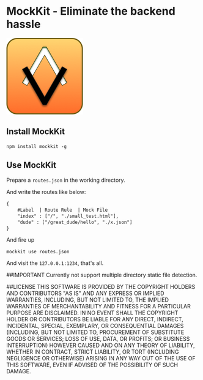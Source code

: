 # MockKit - Eliminate the backend hassle
![alt text](mockkit.png "MockKit Logo")

## Install MockKit

	npm install mockkit -g

## Use MockKit

Prepare a `routes.json` in the working directory.

And write the routes like below:

	{
		#Label  | Route Rule  | Mock File
  		"index" : ["/", "./small_test.html"],
  		"dude" : ["/great_dude/hello", "./x.json"]
	}
	
And fire up

	mockkit use routes.json

And visit the `127.0.0.1:1234`, that's all.


##IMPORTANT
Currently not support multiple directory static file detection.

##LICENSE
THIS SOFTWARE IS PROVIDED BY THE COPYRIGHT HOLDERS AND CONTRIBUTORS "AS IS" AND ANY EXPRESS OR IMPLIED WARRANTIES, INCLUDING, BUT NOT LIMITED TO, THE IMPLIED WARRANTIES OF MERCHANTABILITY AND FITNESS FOR A PARTICULAR PURPOSE ARE DISCLAIMED. IN NO EVENT SHALL THE COPYRIGHT HOLDER OR CONTRIBUTORS BE LIABLE FOR ANY DIRECT, INDIRECT, INCIDENTAL, SPECIAL, EXEMPLARY, OR CONSEQUENTIAL DAMAGES (INCLUDING, BUT NOT LIMITED TO, PROCUREMENT OF SUBSTITUTE GOODS OR SERVICES; LOSS OF USE, DATA, OR PROFITS; OR BUSINESS INTERRUPTION) HOWEVER CAUSED AND ON ANY THEORY OF LIABILITY, WHETHER IN CONTRACT, STRICT LIABILITY, OR TORT (INCLUDING NEGLIGENCE OR OTHERWISE) ARISING IN ANY WAY OUT OF THE USE OF THIS SOFTWARE, EVEN IF ADVISED OF THE POSSIBILITY OF SUCH DAMAGE.

